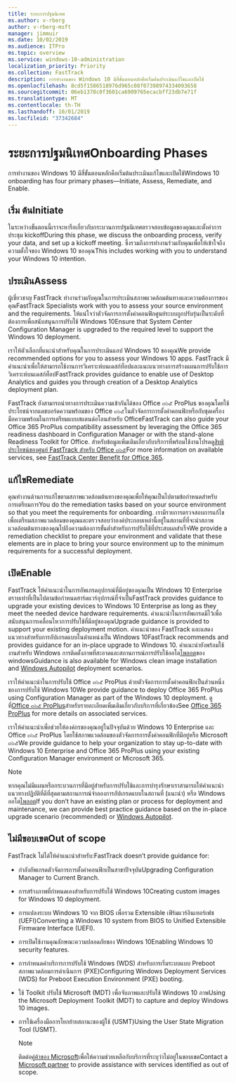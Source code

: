 ```yaml
---
title: ระยะการปฐมนิเทศ
ms.author: v-rberg
author: v-rberg-msft
manager: jimmuir
ms.date: 10/02/2019
ms.audience: ITPro
ms.topic: overview
ms.service: windows-10-administration
localization_priority: Priority
ms.collection: FastTrack
description: การทำงานของ Windows 10 มีสี่ขั้นตอนหลักคือเริ่มต้นประเมินแก้ไขและเปิดใช้
ms.openlocfilehash: 8cd5f1586518976d965c08f07398974334093658
ms.sourcegitcommit: 06eb1378c0f3601ca6909765ecacbff23db7e71f
ms.translationtype: MT
ms.contentlocale: th-TH
ms.lasthandoff: 10/01/2019
ms.locfileid: "37342684"
---
```

# <a name="onboarding-phases"></a><span data-ttu-id="be2ba-103">ระยะการปฐมนิเทศ</span><span class="sxs-lookup"><span data-stu-id="be2ba-103">Onboarding Phases</span></span>

<span data-ttu-id="be2ba-104">การทำงานของ Windows 10 มีสี่ขั้นตอนหลักคือเริ่มต้นประเมินแก้ไขและเปิดใช้</span><span class="sxs-lookup"><span data-stu-id="be2ba-104">Windows 10 onboarding has four primary phases—Initiate, Assess, Remediate, and Enable.</span></span>

## <a name="initiate"></a><span data-ttu-id="be2ba-105">เริ่ม ต้น</span><span class="sxs-lookup"><span data-stu-id="be2ba-105">Initiate</span></span>

<span data-ttu-id="be2ba-106">ในระหว่างขั้นตอนนี้เราจะหารือเกี่ยวกับกระบวนการปฐมนิเทศตรวจสอบข้อมูลของคุณและตั้งค่าการประชุม kickoff</span><span class="sxs-lookup"><span data-stu-id="be2ba-106">During this phase, we discuss the onboarding process, verify your data, and set up a kickoff meeting.</span></span> <span data-ttu-id="be2ba-107">ซึ่งรวมถึงการทำงานร่วมกับคุณเพื่อให้เข้าใจถึงความตั้งใจของ Windows 10 ของคุณ</span><span class="sxs-lookup"><span data-stu-id="be2ba-107">This includes working with you to understand your Windows 10 intention.</span></span>

## <a name="assess"></a><span data-ttu-id="be2ba-108">ประเมิน</span><span class="sxs-lookup"><span data-stu-id="be2ba-108">Assess</span></span>

<span data-ttu-id="be2ba-109">ผู้เชี่ยวชาญ FastTrack ทำงานร่วมกับคุณในการประเมินสภาพแวดล้อมต้นทางและความต้องการของคุณ</span><span class="sxs-lookup"><span data-stu-id="be2ba-109">FastTrack Specialists work with you to assess your source environment and the requirements.</span></span> <span data-ttu-id="be2ba-110">ให้แน่ใจว่าตัวจัดการการตั้งค่าคอนฟิกศูนย์ระบบถูกปรับรุ่นเป็นระดับที่ต้องการเพื่อสนับสนุนการปรับใช้ Windows 10</span><span class="sxs-lookup"><span data-stu-id="be2ba-110">Ensure that System Center Configuration Manager is upgraded to the required level to support the Windows 10 deployment.</span></span> 

<span data-ttu-id="be2ba-111">เราให้ตัวเลือกที่แนะนำสำหรับคุณในการประเมินแอป Windows 10 ของคุณ</span><span class="sxs-lookup"><span data-stu-id="be2ba-111">We provide recommended options for you to assess your Windows 10 apps.</span></span> <span data-ttu-id="be2ba-112">FastTrack มีคำแนะนำเพื่อให้สามารถใช้งานการวิเคราะห์บนเดสก์ท็อปและแนะแนวทางการสร้างแผนการปรับใช้การวิเคราะห์บนเดสก์ท็อป</span><span class="sxs-lookup"><span data-stu-id="be2ba-112">FastTrack provides guidance to enable use of Desktop Analytics and guides you through creation of a Desktop Analytics deployment plan.</span></span>

<span data-ttu-id="be2ba-113">FastTrack ยังสามารถนำทางการประเมินความเข้ากันได้ของ Office ๓๖๕ ProPlus ของคุณโดยใช้ประโยชน์จากแดชบอร์ดความพร้อมของ Office ๓๖๕ในตัวจัดการการตั้งค่าคอนฟิกหรือกับชุดเครื่องมือความพร้อมในการเตรียมแบบสแตนด์อโลนสำหรับ Office</span><span class="sxs-lookup"><span data-stu-id="be2ba-113">FastTrack can also guide your Office 365 ProPlus compatibility assessment by leveraging the Office 365 readiness dashboard in Configuration Manager or with the stand-alone Readiness Toolkit for Office.</span></span> <span data-ttu-id="be2ba-114">สำหรับข้อมูลเพิ่มเติมเกี่ยวกับบริการที่พร้อมใช้งานโปรดดู[สิทธิประโยชน์ของศูนย์ FastTrack สำหรับ Office ๓๖๕](O365-fasttrack-benefit-for-office-365.md)</span><span class="sxs-lookup"><span data-stu-id="be2ba-114">For more information on available services, see [FastTrack Center Benefit for Office 365](O365-fasttrack-benefit-for-office-365.md).</span></span> 

## <a name="remediate"></a><span data-ttu-id="be2ba-115">แก้ไข</span><span class="sxs-lookup"><span data-stu-id="be2ba-115">Remediate</span></span>

<span data-ttu-id="be2ba-116">คุณทำงานด้านการแก้ไขตามสภาพแวดล้อมต้นทางของคุณเพื่อให้คุณเป็นไปตามข้อกำหนดสำหรับการเตรียมการ</span><span class="sxs-lookup"><span data-stu-id="be2ba-116">You do the remediation tasks based on your source environment so that you meet the requirements for onboarding.</span></span> <span data-ttu-id="be2ba-117">เรามีรายการตรวจสอบการแก้ไขเพื่อเตรียมสภาพแวดล้อมของคุณและตรวจสอบว่าองค์ประกอบเหล่านี้อยู่ในสถานที่ที่จะนำสภาพแวดล้อมต้นทางของคุณไปถึงความต้องการขั้นต่ำสำหรับการปรับใช้ที่ประสบผลสำเร็จ</span><span class="sxs-lookup"><span data-stu-id="be2ba-117">We provide a remediation checklist to prepare your environment and validate that these elements are in place to bring your source environment up to the minimum requirements for a successful deployment.</span></span> 

## <a name="enable"></a><span data-ttu-id="be2ba-118">เปิด</span><span class="sxs-lookup"><span data-stu-id="be2ba-118">Enable</span></span>

<span data-ttu-id="be2ba-119">FastTrack ให้คำแนะนำในการอัพเกรดอุปกรณ์ที่มีอยู่ของคุณเป็น Windows 10 Enterprise ตราบเท่าที่เป็นไปตามข้อกำหนดฮาร์ดแวร์อุปกรณ์ที่จำเป็น</span><span class="sxs-lookup"><span data-stu-id="be2ba-119">FastTrack provides guidance to upgrade your existing devices to Windows 10 Enterprise as long as they meet the needed device hardware requirements.</span></span> <span data-ttu-id="be2ba-120">คำแนะนำในการอัพเกรดมีไว้เพื่อสนับสนุนการเคลื่อนไหวการปรับใช้ที่มีอยู่ของคุณ</span><span class="sxs-lookup"><span data-stu-id="be2ba-120">Upgrade guidance is provided to support your existing deployment motion.</span></span> <span data-ttu-id="be2ba-121">คำแนะนำของ FastTrack และแสดงแนวทางสำหรับการอัปเกรดแบบในตำแหน่งเป็น Windows 10</span><span class="sxs-lookup"><span data-stu-id="be2ba-121">FastTrack recommends and provides guidance for an in-place upgrade to Windows 10.</span></span> <span data-ttu-id="be2ba-122">คำแนะนำยังพร้อมใช้งานสำหรับ Windows การติดตั้งภาพที่สะอาดและสถานการณ์การปรับใช้ออโต[ไพลอต](EMS-onboarding-phases.md#windows-autopilot)ของ windows</span><span class="sxs-lookup"><span data-stu-id="be2ba-122">Guidance is also available for Windows clean image installation and [Windows Autopilot](EMS-onboarding-phases.md#windows-autopilot) deployment scenarios.</span></span> 

<span data-ttu-id="be2ba-123">เราให้คำแนะนำในการปรับใช้ Office ๓๖๕ ProPlus ด้วยตัวจัดการการตั้งค่าคอนฟิกเป็นส่วนหนึ่งของการปรับใช้ Windows 10</span><span class="sxs-lookup"><span data-stu-id="be2ba-123">We provide guidance to deploy Office 365 ProPlus using Configuration Manager as part of the Windows 10 deployment.</span></span> <span data-ttu-id="be2ba-124">ดูที่[Office ๓๖๕ ProPlus](O365-onboarding-and-migration.md#office-365-proplus)สำหรับรายละเอียดเพิ่มเติมเกี่ยวกับบริการที่เกี่ยวข้อง</span><span class="sxs-lookup"><span data-stu-id="be2ba-124">See [Office 365 ProPlus](O365-onboarding-and-migration.md#office-365-proplus) for more details on associated services.</span></span>

<span data-ttu-id="be2ba-125">เราให้คำแนะนำเพื่อช่วยให้องค์กรของคุณอยู่ในปัจจุบันด้วย Windows 10 Enterprise และ Office ๓๖๕ ProPlus โดยใช้สภาพแวดล้อมของตัวจัดการการตั้งค่าคอนฟิกที่มีอยู่หรือ Microsoft ๓๖๕</span><span class="sxs-lookup"><span data-stu-id="be2ba-125">We provide guidance to help your organization to stay up-to-date with Windows 10 Enterprise and Office 365 ProPlus using your existing Configuration Manager environment or Microsoft 365.</span></span>

> [!NOTE]
> <span data-ttu-id="be2ba-126">หากคุณไม่มีแผนหรือกระบวนการที่มีอยู่สำหรับการปรับใช้และการบำรุงรักษาเราสามารถให้คำแนะนำแนวทางปฏิบัติที่ดีที่สุดตามสถานการณ์จำลองการอัปเกรดแบบในสถานที่ (แนะนำ) หรือ Windows ออโต[ไพลอต](EMS-onboarding-phases.md#windows-autopilot)</span><span class="sxs-lookup"><span data-stu-id="be2ba-126">If you don’t have an existing plan or process for deployment and maintenance, we can provide best practice guidance based on the in-place upgrade scenario (recommended) or [Windows Autopilot](EMS-onboarding-phases.md#windows-autopilot).</span></span>

## <a name="out-of-scope"></a><span data-ttu-id="be2ba-127">ไม่มีขอบเขต</span><span class="sxs-lookup"><span data-stu-id="be2ba-127">Out of scope</span></span>

<span data-ttu-id="be2ba-128">FastTrack ไม่ได้ให้คำแนะนำสำหรับ:</span><span class="sxs-lookup"><span data-stu-id="be2ba-128">FastTrack doesn’t provide guidance for:</span></span>

- <span data-ttu-id="be2ba-129">กำลังอัพเกรดตัวจัดการการตั้งค่าคอนฟิกเป็นสาขาปัจจุบัน</span><span class="sxs-lookup"><span data-stu-id="be2ba-129">Upgrading Configuration Manager to Current Branch.</span></span>
- <span data-ttu-id="be2ba-130">การสร้างภาพที่กำหนดเองสำหรับการปรับใช้ Windows 10</span><span class="sxs-lookup"><span data-stu-id="be2ba-130">Creating custom images for Windows 10 deployment.</span></span>
- <span data-ttu-id="be2ba-131">การแปลงระบบ Windows 10 จาก BIOS เพื่อรวม Extensible เฟิร์มแวร์อินเทอร์เฟซ (UEFI)</span><span class="sxs-lookup"><span data-stu-id="be2ba-131">Converting a Windows 10 system from BIOS to Unified Extensible Firmware Interface (UEFI).</span></span>
- <span data-ttu-id="be2ba-132">การเปิดใช้งานคุณลักษณะความปลอดภัยของ Windows 10</span><span class="sxs-lookup"><span data-stu-id="be2ba-132">Enabling Windows 10 security features.</span></span> 
- <span data-ttu-id="be2ba-133">การกำหนดค่าบริการการปรับใช้ Windows (WDS) สำหรับการเริ่มระบบแบบ Preboot สภาพแวดล้อมการดำเนินการ (PXE)</span><span class="sxs-lookup"><span data-stu-id="be2ba-133">Configuring Windows Deployment Services (WDS) for Preboot Execution Environment (PXE) booting.</span></span>
- <span data-ttu-id="be2ba-134">ใช้ Toolkit ปรับใช้ Microsoft (MDT) เพื่อจับภาพและปรับใช้ Windows 10 ภาพ</span><span class="sxs-lookup"><span data-stu-id="be2ba-134">Using the Microsoft Deployment Toolkit (MDT) to capture and deploy Windows 10 images.</span></span>
- <span data-ttu-id="be2ba-135">การใช้เครื่องมือการโยกย้ายสถานะของผู้ใช้ (USMT)</span><span class="sxs-lookup"><span data-stu-id="be2ba-135">Using the User State Migration Tool (USMT).</span></span>

  > [!NOTE]
  > <span data-ttu-id="be2ba-136">ติดต่อ[คู่ค้าของ Microsoft](https://go.microsoft.com/fwlink/?linkid=2080150)เพื่อให้ความช่วยเหลือกับบริการที่ระบุว่าไม่อยู่ในขอบเขต</span><span class="sxs-lookup"><span data-stu-id="be2ba-136">Contact a [Microsoft partner](https://go.microsoft.com/fwlink/?linkid=2080150) to provide assistance with services identified as out of scope.</span></span>

 